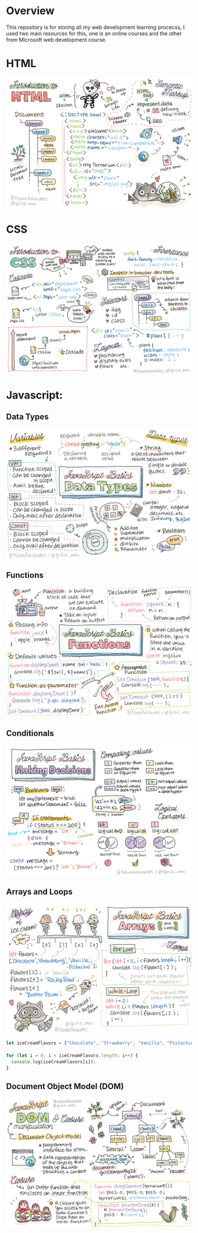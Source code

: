 # Overview
This repository is for storing all my web development learning procecss, I used two main resources for this, one is an online courses and the other from Microsoft web development course.

# HTML
![img_1.png](images/Notes/html.png)

# CSS
![img.png](images/Notes/css.png)

# Javascript:

## Data Types
![img.png](images/Notes/img.png)

## Functions
![img_1.png](images/Notes/img_1.png)

## Conditionals
![img_2.png](images/Notes/img_2.png)

## Arrays and Loops
![img_3.png](images/Notes/img_3.png)
```javascript
let iceCreamFlavors = ["Chocolate", "Strawberry", "Vanilla", "Pistachio", "Rocky Road"];

for (let i = 0; i < iceCreamFlavors.length; i++) {
  console.log(iceCreamFlavors[i]);
} 
```

## Document Object Model (DOM)
![img.png](images/Notes/DOM.png)


